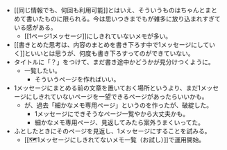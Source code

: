 - [[同じ情報でも、何回も利用可能]]とはいえ、そういうものはちゃんとまとめて書いたものに限られる。今は思いつきまでもが雑多に放り込まれすぎている感がある。
	- [[1ページ1メッセージ]]にしきれていないメモが多い。
- [[書きとめた思考は、内容のまとめを書き下ろす中で1メッセージにしていく]]といいとは思うが、何度も書き下ろすってのができていない。
- タイトルに「？」をつけて、まだ書き途中かどうかが見分けつくように。
	- 一覧したい。
		- そういうページを作ればいい。
- 1メッセージにまとめる前の文章を置いておく場所というより、まだ1メッセージにしきれていないページを一望できるページがあったらいいかも。
	- が、過去「細かなメモ専用ページ」というのを作ったが、破綻した。
		- 1メッセージにできそうなページ一覧やから大丈夫かも。
		- 細かなメモ専用ページ、見返してみたら案外うまくいってた。
- ふとしたときにそのページを見返し、1メッセージにすることを試みる。
	- [[🗺️1メッセージにしきれてないメモ一覧（お試し）]]で運用開始。

